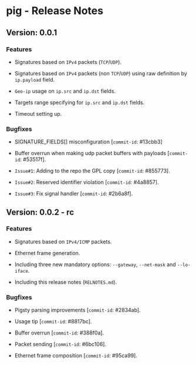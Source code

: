 # pig - Release Notes

## Version: 0.0.1

### Features

- Signatures based on ``IPv4`` packets (``TCP``/``UDP``).

- Signatures based on ``IPv4`` packets (non ``TCP``/``UDP``) using raw definition by ``ip.payload`` field.

- ``Geo-ip`` usage on ``ip.src`` and ``ip.dst`` fields.

- Targets range specifying for ``ip.src`` and ``ip.dst`` fields.

- Timeout setting up.

### Bugfixes

- SIGNATURE_FIELDS[] misconfiguration [``commit-id``: #13cbb3]

- Buffer overrun when making udp packet buffers with payloads [``commit-id``: #53517f].

- ``Issue#1``: Adding to the repo the GPL copy [``commit-id``: #855773].

- ``Issue#2``: Reserved identifier violation [``commit-id``: #4a8857].

- ``Issue#3``: Fix signal handler [``commit-id``: #2b6a8f].

## Version: 0.0.2 - rc

### Features

- Signatures based on ``IPv4/ICMP`` packets.

- Ethernet frame generation.

- Including three new mandatory options: ``--gateway``, ``--net-mask`` and ``--lo-iface``.

- Including this release notes (``RELNOTES.md``).

### Bugfixes

- Pigsty parsing improvements [``commit-id``: #2834ab].

- Usage tip [``commit-id``: #8817bc].

- Buffer overrun [``commit-id``: #388f0a].

- Packet sending [``commit-id``: #6bc106].

- Ethernet frame composition [``commit-id``: #95ca99].
